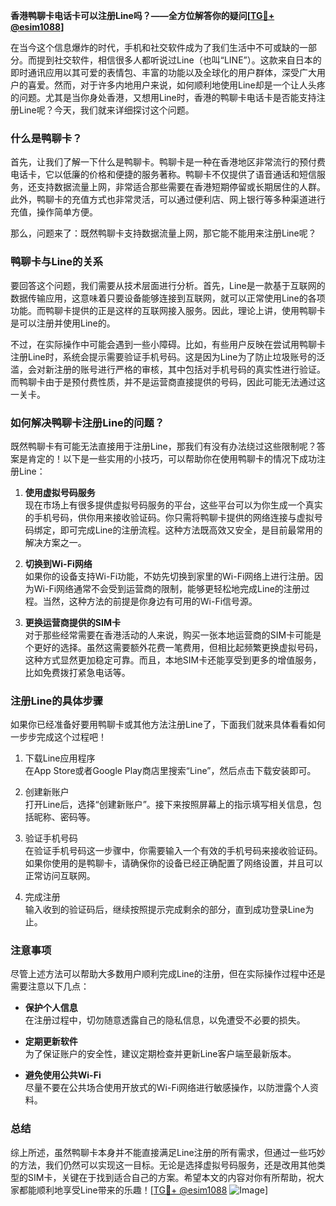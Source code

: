 **香港鸭聊卡电话卡可以注册Line吗？——全方位解答你的疑问[[TG💪+ @esim1088](https://t.me/s/esim1088)]**

在当今这个信息爆炸的时代，手机和社交软件成为了我们生活中不可或缺的一部分。而提到社交软件，相信很多人都听说过Line（也叫“LINE”）。这款来自日本的即时通讯应用以其可爱的表情包、丰富的功能以及全球化的用户群体，深受广大用户的喜爱。然而，对于许多内地用户来说，如何顺利地使用Line却是一个让人头疼的问题。尤其是当你身处香港，又想用Line时，香港的鸭聊卡电话卡是否能支持注册Line呢？今天，我们就来详细探讨这个问题。

### 什么是鸭聊卡？

首先，让我们了解一下什么是鸭聊卡。鸭聊卡是一种在香港地区非常流行的预付费电话卡，它以低廉的价格和便捷的服务著称。鸭聊卡不仅提供了语音通话和短信服务，还支持数据流量上网，非常适合那些需要在香港短期停留或长期居住的人群。此外，鸭聊卡的充值方式也非常灵活，可以通过便利店、网上银行等多种渠道进行充值，操作简单方便。

那么，问题来了：既然鸭聊卡支持数据流量上网，那它能不能用来注册Line呢？

### 鸭聊卡与Line的关系

要回答这个问题，我们需要从技术层面进行分析。首先，Line是一款基于互联网的数据传输应用，这意味着只要设备能够连接到互联网，就可以正常使用Line的各项功能。而鸭聊卡提供的正是这样的互联网接入服务。因此，理论上讲，使用鸭聊卡是可以注册并使用Line的。

不过，在实际操作中可能会遇到一些小障碍。比如，有些用户反映在尝试用鸭聊卡注册Line时，系统会提示需要验证手机号码。这是因为Line为了防止垃圾账号的泛滥，会对新注册的账号进行严格的审核，其中包括对手机号码的真实性进行验证。而鸭聊卡由于是预付费性质，并不是运营商直接提供的号码，因此可能无法通过这一关卡。

### 如何解决鸭聊卡注册Line的问题？

既然鸭聊卡有可能无法直接用于注册Line，那我们有没有办法绕过这些限制呢？答案是肯定的！以下是一些实用的小技巧，可以帮助你在使用鸭聊卡的情况下成功注册Line：

1. **使用虚拟号码服务**  
   现在市场上有很多提供虚拟号码服务的平台，这些平台可以为你生成一个真实的手机号码，供你用来接收验证码。你只需将鸭聊卡提供的网络连接与虚拟号码绑定，即可完成Line的注册流程。这种方法既高效又安全，是目前最常用的解决方案之一。

2. **切换到Wi-Fi网络**  
   如果你的设备支持Wi-Fi功能，不妨先切换到家里的Wi-Fi网络上进行注册。因为Wi-Fi网络通常不会受到运营商的限制，能够更轻松地完成Line的注册过程。当然，这种方法的前提是你身边有可用的Wi-Fi信号源。

3. **更换运营商提供的SIM卡**  
   对于那些经常需要在香港活动的人来说，购买一张本地运营商的SIM卡可能是个更好的选择。虽然这需要额外花费一笔费用，但相比起频繁更换虚拟号码，这种方式显然更加稳定可靠。而且，本地SIM卡还能享受到更多的增值服务，比如免费拨打紧急电话等。

### 注册Line的具体步骤

如果你已经准备好要用鸭聊卡或其他方法注册Line了，下面我们就来具体看看如何一步步完成这个过程吧！

1. 下载Line应用程序  
   在App Store或者Google Play商店里搜索“Line”，然后点击下载安装即可。

2. 创建新账户  
   打开Line后，选择“创建新账户”。接下来按照屏幕上的指示填写相关信息，包括昵称、密码等。

3. 验证手机号码  
   在验证手机号码这一步骤中，你需要输入一个有效的手机号码来接收验证码。如果你使用的是鸭聊卡，请确保你的设备已经正确配置了网络设置，并且可以正常访问互联网。

4. 完成注册  
   输入收到的验证码后，继续按照提示完成剩余的部分，直到成功登录Line为止。

### 注意事项

尽管上述方法可以帮助大多数用户顺利完成Line的注册，但在实际操作过程中还是需要注意以下几点：

- **保护个人信息**  
  在注册过程中，切勿随意透露自己的隐私信息，以免遭受不必要的损失。

- **定期更新软件**  
  为了保证账户的安全性，建议定期检查并更新Line客户端至最新版本。

- **避免使用公共Wi-Fi**  
  尽量不要在公共场合使用开放式的Wi-Fi网络进行敏感操作，以防泄露个人资料。

### 总结

综上所述，虽然鸭聊卡本身并不能直接满足Line注册的所有需求，但通过一些巧妙的方法，我们仍然可以实现这一目标。无论是选择虚拟号码服务，还是改用其他类型的SIM卡，关键在于找到适合自己的方案。希望本文的内容对你有所帮助，祝大家都能顺利地享受Line带来的乐趣！[[TG💪+ @esim1088](https://t.me/s/esim1088) ![Image](https://i.postimg.cc/4NQfJmqS/Snipaste-2025-05-13-00-14-12.png)]